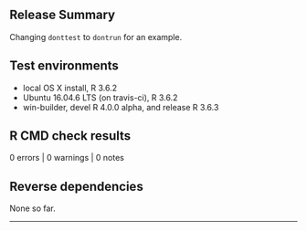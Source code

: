## Release Summary

Changing `donttest` to `dontrun` for an example.

## Test environments
* local OS X install, R 3.6.2
* Ubuntu 16.04.6 LTS (on travis-ci), R 3.6.2
* win-builder, devel R 4.0.0 alpha, and release R 3.6.3

## R CMD check results

0 errors | 0 warnings | 0 notes

## Reverse dependencies

None so far.

---
